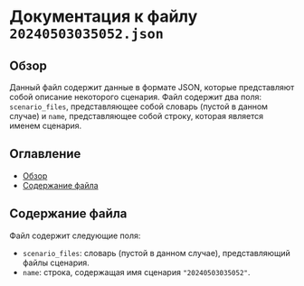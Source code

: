 # Документация к файлу `20240503035052.json`

## Обзор

Данный файл содержит данные в формате JSON, которые представляют собой описание некоторого сценария. Файл содержит два поля: `scenario_files`, представляющее собой словарь (пустой в данном случае) и `name`, представляющее собой строку, которая является именем сценария.

## Оглавление

- [Обзор](#обзор)
- [Содержание файла](#содержание-файла)

## Содержание файла

Файл содержит следующие поля:
- `scenario_files`: словарь (пустой в данном случае), представляющий файлы сценария.
- `name`: строка, содержащая имя сценария `"20240503035052"`.